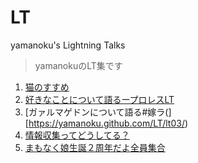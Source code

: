 # LT
yamanoku's Lightning Talks
> yamanokuのLT集です

1. [猫のすすめ](https://yamanoku.github.com/LT/lt01/)
2. [好きなことについて語るープロレスLT](https://yamanoku.github.com/LT/lt02/)
3. [ガァルマゲドンについて語る#嫁ラ(][https://yamanoku.github.com/LT/lt03/)
4. [情報収集ってどうしてる？](https://yamanoku.github.com/LT/lt04/)
5. [まもなく娘生誕２周年だよ全員集合](https://yamanoku.github.com/LT/lt05/)
